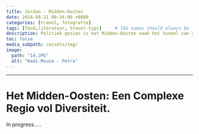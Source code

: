 ```yaml
---
title: Jordan - Midden-Oosten
date: 2024-08-21 00:34:00 +0800
categories: [travel, fotografie]
tags: [food,literatuur, travel-tips]     # TAG names should always be lowercase
description: Politiek gezien is het Midden-Oosten vaak het toneel van conflicten, deels veroorzaakt door historische koloniale inmenging, maar ook door hedendaagse geopolitieke spanningen.
toc: false
media_subpath: /assets/img/
image:
  path: "14.JPG"
  alt: "Wadi-Mousa - Petra"
---
```

---
 
# Het Midden-Oosten: Een Complexe Regio vol Diversiteit.


In progress.....



